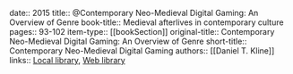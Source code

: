 date:: 2015
title:: @Contemporary Neo-Medieval Digital Gaming: An Overview of Genre
book-title:: Medieval afterlives in contemporary culture
pages:: 93-102
item-type:: [[bookSection]]
original-title:: Contemporary Neo-Medieval Digital Gaming: An Overview of Genre
short-title:: Contemporary Neo-Medieval Digital Gaming
authors:: [[Daniel T. Kline]]
links:: [Local library](zotero://select/groups/2386895/items/9HLXVD4X), [Web library](https://www.zotero.org/groups/2386895/items/9HLXVD4X)
